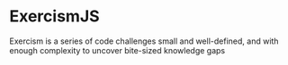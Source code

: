# ExercismJS
Exercism is a series of code challenges small and well-defined, and with enough complexity to uncover bite-sized knowledge gaps
